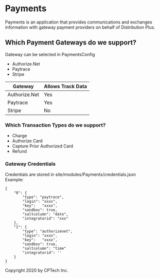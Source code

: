 # Payments
Payments is an application that provides communications and exchanges information with gateway payment providers on behalf of Distribution Plus.

## Which Payment Gateways do we support?
Gateway can be selected in PaymentsConfig
* Authorize.Net
* Paytrace
* Stripe

| Gateway  | Allows Track Data  |
|---|---|
| Authorize.Net  | Yes  |
| Paytrace       | Yes  |
| Stripe         | No   |

### Which Transaction Types do we support?
* Charge
* Authorize Card
* Capture Prior Authorized Card
* Refund


### Gateway Credentials
Credentials are stored in site/modules/Payments/credentials.json <br>
Example:
```
{
	"0": {
		"type": "paytrace",
		"login": "xxxx",
		"key":   "xxxx",
		"sandbox": true,
		"saltcolumn": "date",
		"integratorid": "xxx"
	},
	"1": {
		"type": "authorizenet",
		"login": "xxxx",
		"key":   "xxxx",
		"sandbox": true,
		"saltcolumn": "time"
		"integratorid": ''
	}
}
```
Copyright 2020 by CPTech Inc.
